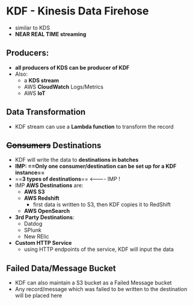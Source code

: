 
# KDF - Kinesis Data Firehose


- similar to KDS
- **NEAR REAL TIME streaming**

## Producers:

- **all producers of KDS can be producer of KDF**
- Also:
	- a **KDS stream**
	- AWS **CloudWatch** Logs/Metrics
	- AWS **IoT**

## Data Transformation

- KDF stream can use a **Lambda function** to transform the record


## ~~Consumers~~ Destinations

- KDF will write the data to **destinations in batches**
- **IMP: ==Only one consumer/destination can be set up for a KDF instance==**
- ==**3 types of destinations**== <---- IMP !
- IMP **AWS Destinations** are:
	- **AWS S3**
	- **AWS Redshift**
		- first data is written to S3, then KDF copies it to RedShift
	- **AWS OpenSearch**
- **3rd Party Destinations**:
	- Datdog
	- SPlunk
	- New RElic
- **Custom HTTP Service**
	- using HTTP endpoints of the service, KDF will input the data

## Failed Data/Message Bucket

- KDF can also maintain a S3 bucket as a Failed Message bucket
- Any record/message which was failed to be written to the destination will be placed here